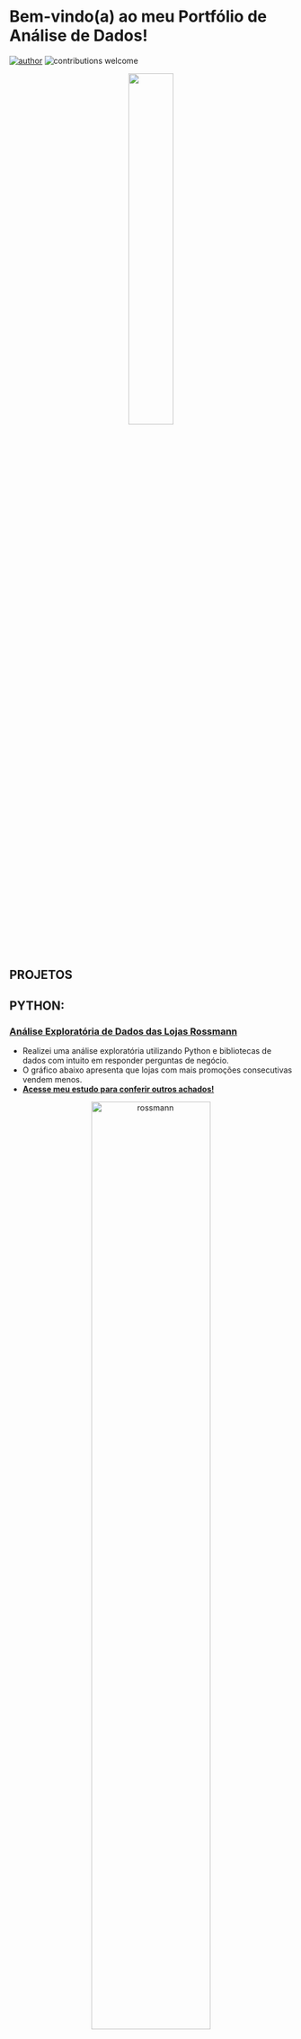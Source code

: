 # Bem-vindo(a) ao meu Portfólio de Análise de Dados!

[![author](https://img.shields.io/badge/author-IsraelAugustods-red.svg)](https://www.linkedin.com/in/israelaugustoalmeida/) ![contributions welcome](https://img.shields.io/badge/contributions-welcome-brightgreen.svg?style=flat)

<p align="center">
  <img src="https://github.com/user-attachments/assets/a756608b-b79b-4b66-9502-aa6fc9148519" width=40%>
</p>

## **PROJETOS**

## **PYTHON:**
### [**Análise Exploratória de Dados das Lojas Rossmann**](https://github.com/IsraelAugustods/eda_rossmann)
 - Realizei uma análise exploratória utilizando Python e bibliotecas de dados com intuito em responder perguntas de negócio. 
 - O gráfico abaixo apresenta que lojas com mais promoções consecutivas vendem menos.
 - **[Acesse meu estudo para conferir outros achados!](https://github.com/IsraelAugustods/eda_rossmann)**
<p align="center">
  <img alt="rossmann" width="65%" src="https://github.com/user-attachments/assets/8f5837a6-9c07-4526-b088-ea5cd14cc6ad">
</p>

## **SQL**
### [**CAR PRIME**](https://github.com/IsraelAugustods/car_prime_sql)
 - Este estudo tem como foco desenvolver minhas habilidades em SQL, abrangendo desde consultas básicas até conceitos avançados.
 - A tabela abaixo apresenta desempenho mensal da empresa em relação a algumas métricas.
 - **[Acesse meu estudo para conferir outros achados!](https://github.com/IsraelAugustods/car_prime_sql)**
<p align="center">
  <img alt="carprime" width="65%" src="https://github.com/user-attachments/assets/54a4af59-eacb-418a-8cc7-c9adf8e57f66">
</p>

### [**E-Commerce no Brasil**](https://github.com/IsraelAugustods/sales_brazil_olist)
 - Este estudo tem como foco responder perguntas de negócio utilizando SQL.
 - A tabela abaixo apresenta a avaliação média dos produtos em relação à quantidade de fotos (atratividade visual).
 - **[Acesse meu estudo para conferir outros achados!](https://github.com/IsraelAugustods/sales_brazil_olist)**
<p align="center">
  <img alt="brasil" width="65%" src="https://miro.medium.com/v2/resize:fit:1400/format:webp/1*H7GtSVvL6vB4mump-bSqkg.png">
</p>


## **EXCEL:**
### [**Salário na Área de Dados**](https://github.com/IsraelAugustods/data_salaries)

 - Realizei uma análise exploratória utilizando Excel e Jamovi com o intuito de responder perguntas de negócio. 
 - O gráfico abaixo apresenta que o nível Executive apresenta consistentemente os maiores salários em todas as categorias de tamanho de empresa (Large, Medium, Small).
 - **[Acesse meu estudo para conferir outros achados!](https://github.com/IsraelAugustods/data_salaries)**

<p align="center">
  <img alt="salario" width="65%" src="https://github.com/user-attachments/assets/9979182d-a24d-4052-a129-60ba6adc83d4">
</p>

### [**Vendas Adidas**](https://github.com/IsraelAugustods/sales_adidas)

 - Realizei uma análise exploratória utilizando Excel e Jamovi com o intuito de responder perguntas de negócio. 
 - Neste gráfico, temos duas linhas do tempo relacionadas ao faturamento, correspondentes aos anos de 2020 e 2021.
 - **[Acesse meu estudo para conferir outros achados!](https://github.com/IsraelAugustods/sales_adidas)**

<p align="center">
  <img alt="g1" width="65%" src="https://github.com/user-attachments/assets/699fb3b3-0116-4948-af56-4ba19905525d">
</p>


## **SOBRE**

Sou um biólogo apaixonado por análise de dados, dedicado a ajudar empresas em suas tomadas de decisão, a resolver problemas de negócio e a gerar valor a partir de dados. 

Utilizo ferramentas como SQL, Python, Excel e Power BI para extrair, transformar, analisar e visualizar dados de diversas fontes e formatos. Esse trabalho resulta em insights e relatórios que suportam a tomada de decisões. Além disso, na faculdade, trabalhei com a linguagem R, utilizando dados para responder a perguntas ecológicas. Também atuei de forma voluntária durante a graduação com bancos de dados de proteínas, onde fui responsável pelo processo de ETL, trabalhando com APIs.

Atualmente, meu objetivo é me desenvolver ainda mais na área de análise de dados, o que tenho feito por meio de cursos de Storytelling e Gamification.


## CONTATO
Se você tiver alguma pergunta, comentário ou desejar entrar em contato comigo, sinta-se à vontade para fazê-lo por meio dos links abaixo:

**Links para me acharem:**
* [LinkedIn](https://www.linkedin.com/in/israelaugustoalmeida/)
* [GitHub](https://github.com/IsraelAugustods)


